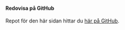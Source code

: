 #### Redovisa på GitHub

Repot för den här sidan hittar du [här på GitHub](https://github.com/mipodi/design-course-reports).
